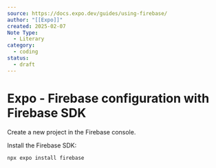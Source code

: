 ```yaml
---
source: https://docs.expo.dev/guides/using-firebase/
author: "[[Expo]]"
created: 2025-02-07
Note Type:
  - Literary
category:
  - coding
status:
  - draft
---
```

# Expo - Firebase configuration with Firebase SDK
Create a new project in the Firebase console.

Install the Firebase SDK:
```shell
npx expo install firebase
```


